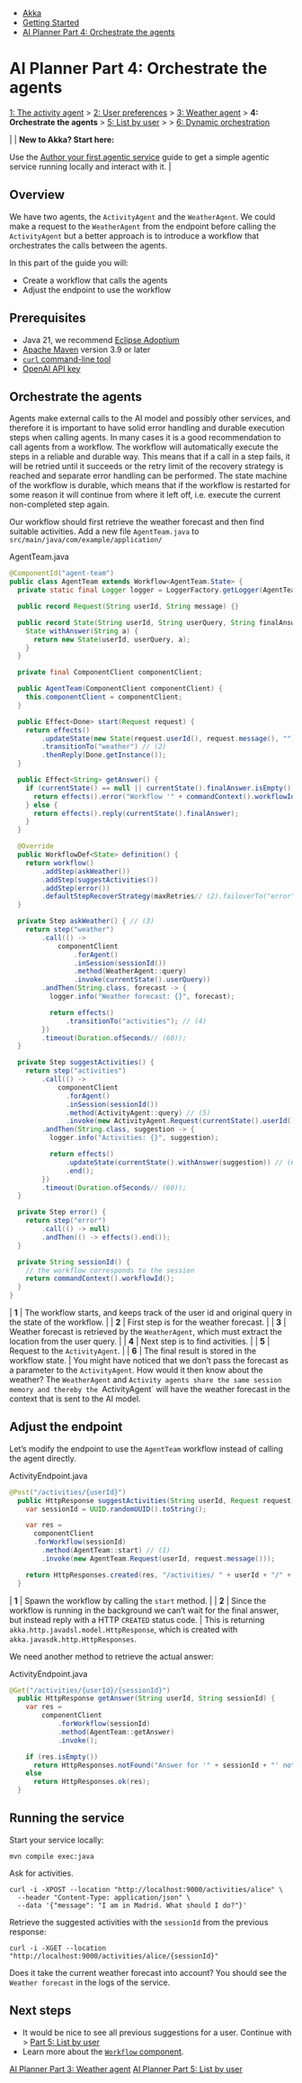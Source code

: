 <!-- <nav> -->
- [Akka](../../index.html)
- [Getting Started](../index.html)
- [AI Planner Part 4: Orchestrate the agents](team.html)

<!-- </nav> -->

# AI Planner Part 4: Orchestrate the agents

[1: The activity agent](index.html) > [2: User preferences](preferences.html) > [3: Weather agent](weather.html) > **4: Orchestrate the agents** > [5: List by user](list.html) > > [6: Dynamic orchestration](dynamic-team.html)

|  | **New to Akka? Start here:**

Use the [Author your first agentic service](../author-your-first-service.html) guide to get a simple agentic service running locally and interact with it. |

## <a href="about:blank#_overview"></a> Overview

We have two agents, the `ActivityAgent` and the `WeatherAgent`. We could make a request to the `WeatherAgent` from the endpoint before calling the `ActivityAgent` but a better approach is to introduce a workflow that orchestrates the calls between the agents.

In this part of the guide you will:

- Create a workflow that calls the agents
- Adjust the endpoint to use the workflow

## <a href="about:blank#_prerequisites"></a> Prerequisites

- Java 21, we recommend [Eclipse Adoptium](https://adoptium.net/marketplace/)
- [Apache Maven](https://maven.apache.org/install.html) version 3.9 or later
- <a href="https://curl.se/download.html">`curl` command-line tool</a>
- [OpenAI API key](https://platform.openai.com/api-keys)

## <a href="about:blank#_orchestrate_the_agents"></a> Orchestrate the agents

Agents make external calls to the AI model and possibly other services, and therefore it is important to have solid error handling and durable execution steps when calling agents. In many cases it is a good recommendation to call agents from a workflow. The workflow will automatically execute the steps in a reliable and durable way. This means that if a call in a step fails, it will be retried until it succeeds or the retry limit of the recovery strategy is reached and separate error handling can be performed. The state machine of the workflow is durable, which means that if the workflow is restarted for some reason it will continue from where it left off, i.e. execute the current non-completed step again.

Our workflow should first retrieve the weather forecast and then find suitable activities. Add a new file `AgentTeam.java` to `src/main/java/com/example/application/`

AgentTeam.java
```java
@ComponentId("agent-team")
public class AgentTeam extends Workflow<AgentTeam.State> {
  private static final Logger logger = LoggerFactory.getLogger(AgentTeam.class);

  public record Request(String userId, String message) {}

  public record State(String userId, String userQuery, String finalAnswer) {
    State withAnswer(String a) {
      return new State(userId, userQuery, a);
    }
  }

  private final ComponentClient componentClient;

  public AgentTeam(ComponentClient componentClient) {
    this.componentClient = componentClient;
  }

  public Effect<Done> start(Request request) {
    return effects()
        .updateState(new State(request.userId(), request.message(), ""))// (1)
        .transitionTo("weather") // (2)
        .thenReply(Done.getInstance());
  }

  public Effect<String> getAnswer() {
    if (currentState() == null || currentState().finalAnswer.isEmpty()) {
      return effects().error("Workflow '" + commandContext().workflowId() + "' not started, or not completed");
    } else {
      return effects().reply(currentState().finalAnswer);
    }
  }

  @Override
  public WorkflowDef<State> definition() {
    return workflow()
        .addStep(askWeather())
        .addStep(suggestActivities())
        .addStep(error())
        .defaultStepRecoverStrategy(maxRetries// (2).failoverTo("error"));
  }

  private Step askWeather() { // (3)
    return step("weather")
        .call(() ->
            componentClient
                .forAgent()
                .inSession(sessionId())
                .method(WeatherAgent::query)
                .invoke(currentState().userQuery))
        .andThen(String.class, forecast -> {
          logger.info("Weather forecast: {}", forecast);

          return effects()
              .transitionTo("activities"); // (4)
        })
        .timeout(Duration.ofSeconds// (60));
  }

  private Step suggestActivities() {
    return step("activities")
        .call(() ->
            componentClient
              .forAgent()
              .inSession(sessionId())
              .method(ActivityAgent::query) // (5)
              .invoke(new ActivityAgent.Request(currentState().userId() ,currentState().userQuery())))
        .andThen(String.class, suggestion -> {
          logger.info("Activities: {}", suggestion);

          return effects()
              .updateState(currentState().withAnswer(suggestion)) // (6)
              .end();
        })
        .timeout(Duration.ofSeconds// (60));
  }

  private Step error() {
    return step("error")
        .call(() -> null)
        .andThen(() -> effects().end());
  }

  private String sessionId() {
    // the workflow corresponds to the session
    return commandContext().workflowId();
  }
}
```

| **1** | The workflow starts, and keeps track of the user id and original query in the state of the workflow. |
| **2** | First step is for the weather forecast. |
| **3** | Weather forecast is retrieved by the `WeatherAgent`, which must extract the location from the user query. |
| **4** | Next step is to find activities. |
| **5** | Request to the `ActivityAgent`. |
| **6** | The final result is stored in the workflow state. |
You might have noticed that we don’t pass the forecast as a parameter to the `ActivityAgent`. How would it then know about the weather? The `WeatherAgent` and `Activity agents share the same session memory and thereby the `ActivityAgent` will have the weather forecast in the context that is sent to the AI model.

## <a href="about:blank#_adjust_the_endpoint"></a> Adjust the endpoint

Let’s modify the endpoint to use the `AgentTeam` workflow instead of calling the agent directly.

ActivityEndpoint.java
```java
@Post("/activities/{userId}")
  public HttpResponse suggestActivities(String userId, Request request) {
    var sessionId = UUID.randomUUID().toString();

    var res =
      componentClient
      .forWorkflow(sessionId)
        .method(AgentTeam::start) // (1)
        .invoke(new AgentTeam.Request(userId, request.message()));

    return HttpResponses.created(res, "/activities/ " + userId + "/" + sessionId); // (2)
  }
```

| **1** | Spawn the workflow by calling the `start` method. |
| **2** | Since the workflow is running in the background we can’t wait for the final answer, but instead reply with a HTTP `CREATED` status code. |
This is returning `akka.http.javadsl.model.HttpResponse`, which is created with `akka.javasdk.http.HttpResponses`.

We need another method to retrieve the actual answer:

ActivityEndpoint.java
```java
@Get("/activities/{userId}/{sessionId}")
  public HttpResponse getAnswer(String userId, String sessionId) {
    var res =
        componentClient
            .forWorkflow(sessionId)
            .method(AgentTeam::getAnswer)
            .invoke();

    if (res.isEmpty())
      return HttpResponses.notFound("Answer for '" + sessionId + "' not available (yet)");
    else
      return HttpResponses.ok(res);
  }
```

## <a href="about:blank#_running_the_service"></a> Running the service

Start your service locally:

```command
mvn compile exec:java
```
Ask for activities.

```command
curl -i -XPOST --location "http://localhost:9000/activities/alice" \
  --header "Content-Type: application/json" \
  --data '{"message": "I am in Madrid. What should I do?"}'
```
Retrieve the suggested activities with the `sessionId` from the previous response:

```command
curl -i -XGET --location "http://localhost:9000/activities/alice/{sessionId}"
```
Does it take the current weather forecast into account? You should see the `Weather forecast` in the logs of the service.

## <a href="about:blank#_next_steps"></a> Next steps

- It would be nice to see all previous suggestions for a user. Continue with > [Part 5: List by user](list.html)
- Learn more about the <a href="../../java/workflows.html">`Workflow` component</a>.

<!-- <footer> -->
<!-- <nav> -->
[AI Planner Part 3: Weather agent](weather.html) [AI Planner Part 5: List by user](list.html)
<!-- </nav> -->

<!-- </footer> -->

<!-- <aside> -->

<!-- </aside> -->
